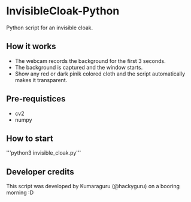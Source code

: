 # InvisibleCloak-Python
Python script for an invisible cloak.

## How it works
- The webcam records the background for the first 3 seconds.
- The background is captured and the window starts.
- Show any red or dark pinik colored cloth and the script automatically makes it transparent.

## Pre-requistices
- cv2
- numpy

## How to start
'''python3 invisible_cloak.py'''

## Developer credits
This script was developed by Kumaraguru (@hackyguru) on a booring morning :D

